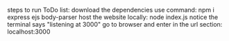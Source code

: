 steps to run ToDo list:
download the dependencies use command: npm i express ejs body-parser
host the website locally: node index.js
notice the terminal says "listening at 3000"
go to browser and enter in the url section: localhost:3000
